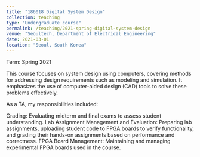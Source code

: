 ```yaml
---
title: "186018 Digital System Design"
collection: teaching
type: "Undergraduate course"
permalink: /teaching/2021-spring-digital-system-design
venue: "Seoultech, Department of Electrical Engineering"
date: 2021-03-01
location: "Seoul, South Korea"
---
```

Term: Spring 2021
 
This course focuses on system design using computers, covering methods for addressing design requirements such as modeling and simulation. It emphasizes the use of computer-aided design (CAD) tools to solve these problems effectively.  

As a TA, my responsibilities included:

Grading: Evaluating midterm and final exams to assess student understanding.
Lab Assignment Management and Evaluation: Preparing lab assignments, uploading student code to FPGA boards to verify functionality, and grading their hands-on assignments based on performance and correctness.
FPGA Board Management: Maintaining and managing experimental FPGA boards used in the course.
